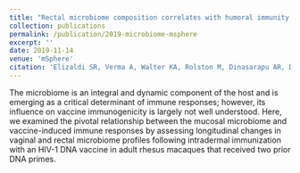 ```yaml
---
title: "Rectal microbiome composition correlates with humoral immunity to HIV-1 in vaccinated rhesus macaques"
collection: publications
permalink: /publication/2019-microbiome-msphere
excerpt: ''
date: 2019-11-14
venue: 'mSphere'
citation: 'Elizaldi SR, Verma A, Walter KA, Rolston M, Dinasarapu AR, Durbin-Johnson BP, Settles M, Kozlowski PA, Raeman R and Iyer SS. (2019). &quot;Rectal microbiome composition correlates with humoral immunity to HIV-1 in vaccinated rhesus macaques.&quot; <i>mSphere</i>.(accepted).'
---
```

The microbiome is an integral and dynamic component of the host and is emerging as a critical determinant of immune responses; however, its influence on vaccine immunogenicity is largely not well understood. Here, we examined the pivotal relationship between the mucosal microbiome and vaccine-induced immune responses by assessing longitudinal changes in vaginal and rectal microbiome profiles following intradermal immunization with an HIV-1 DNA vaccine in adult rhesus macaques that received two prior DNA primes.
